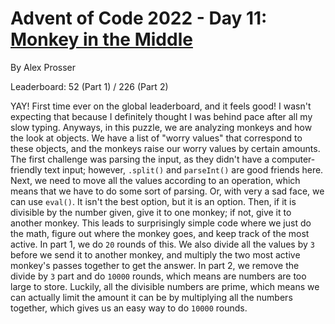 # Advent of Code 2022 - Day 11: [Monkey in the Middle](https://adventofcode.com/2022/day/11)
By Alex Prosser

Leaderboard: 52 (Part 1) / 226 (Part 2)

YAY! First time ever on the global leaderboard, and it feels good! I wasn't expecting that because I definitely thought I was behind pace after all my slow typing. Anyways, in this puzzle, we are analyzing monkeys and how the look at objects. We have a list of "worry values" that correspond to these objects, and the monkeys raise our worry values by certain amounts. The first challenge was parsing the input, as they didn't have a computer-friendly text input; however, `.split()` and `parseInt()` are good friends here. Next, we need to move all the values according to an operation, which means that we have to do some sort of parsing. Or, with very a sad face, we can use `eval()`. It isn't the best option, but it is an option. Then, if it is divisible by the number given, give it to one monkey; if not, give it to another monkey. This leads to surprisingly simple code where we just do the math, figure out where the monkey goes, and keep track of the most active. In part 1, we do `20` rounds of this. We also divide all the values by `3` before we send it to another monkey, and multiply the two most active monkey's passes together to get the answer. In part 2, we remove the divide by `3` part and do `10000` rounds, which means are numbers are too large to store. Luckily, all the divisible numbers are prime, which means we can actually limit the amount it can be by multiplying all the numbers together, which gives us an easy way to do `10000` rounds.